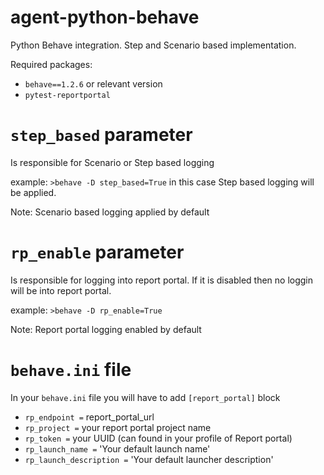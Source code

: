 # agent-python-behave
Python Behave integration. Step and Scenario based implementation.

Required packages:
* `behave==1.2.6` or relevant version
* `pytest-reportportal`


# `step_based` parameter
Is responsible for Scenario or Step based logging

example: `>behave -D step_based=True` in this case Step based logging will be applied.

Note: Scenario based logging applied by default


# `rp_enable` parameter
Is responsible for logging into report portal. If it is disabled then no loggin will be into report portal.<br>

example: `>behave -D rp_enable=True`

Note: Report portal logging enabled by default


# `behave.ini` file
In your `behave.ini` file you will have to add `[report_portal]` block
* `rp_endpoint =` report_portal_url
* `rp_project =` your report portal project name
* `rp_token =` your UUID (can found in your profile of Report portal)
* `rp_launch_name =` 'Your default launch name'
* `rp_launch_description =` 'Your default launcher description'